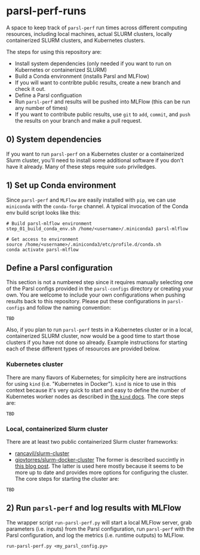 # parsl-perf-runs
A space to keep track of `parsl-perf` run times 
across different computing resources, including
local machines, actual SLURM clusters, locally 
containerized SLURM clusters, and Kubernetes 
clusters.

The steps for using this repository are:
+ Install system dependencies (only needed if you want to run on Kubernetes or containerized SLURM)
+ Build a Conda environment (installs Parsl and MLFlow)
+ If you will want to contribte public results, create a new branch and check it out.
+ Define a Parsl configuation
+ Run `parsl-perf` and results will be pushed into MLFlow (this can be run any number of times)
+ If you want to contribute public results, use `git` to `add`, `commit`, and `push` the results on your branch and make a pull request.

## 0) System dependencies

If you want to run `parsl-perf` on a Kubernetes 
cluster or a containerized Slurm cluster, you'll
need to install some additional software if you
don't have it already. Many of these steps
require `sudo` priviledges.

## 1) Set up Conda environment

Since `parsl-perf` and `MLFlow` are easily installed
with `pip`, we can use `miniconda` with the `conda-forge`
channel. A typical invocation of the Conda env build
script looks like this:
```
# Build parsl-mlflow environment
step_01_build_conda_env.sh /home/<username>/.miniconda3 parsl-mlflow

# Get access to environment
source /home/<username>/.miniconda3/etc/profile.d/conda.sh
conda activate parsl-mlflow
```

## Define a Parsl configuration

This section is not a numbered step since it requires manually 
selecting one of the Parsl configs provided in the `parsl-configs`
directory or creating your own. You are welcome to include your 
own configurations when pushing results back to this repository. 
Please put these configurations in `parsl-configs` and follow the 
naming convention:
```
TBD
```

Also, if you plan to run `parsl-perf` tests in a Kubernetes 
cluster or in a local, containerized SLURM cluster, now 
would be a good time to start those clusters if you have not
done so already. Example instructions for starting each of 
these different types of resources are provided below.

### Kubernetes cluster

There are many flavors of Kubernetes; for simplicity here
are instructions for using `kind` (i.e. "Kubernetes in Docker").
`kind` is nice to use in this context because it's very quick
to start and easy to define the number of Kubernetes worker 
nodes as described in [the `kind` docs](https://kind.sigs.k8s.io/docs/user/quick-start/#multi-node-clusters). The core steps are:
```
TBD
```

### Local, containerized Slurm cluster

There are at least two public containerized Slurm cluster
frameworks:
+ [rancavil/slurm-cluster](https://github.com/rancavil/slurm-cluster/)
+ [giovtorres/slurm-docker-cluster](https://github.com/giovtorres/slurm-docker-cluster)
The former is described succintly in [this blog post](https://medium.com/analytics-vidhya/slurm-cluster-with-docker-9f242deee601). The latter is used here mostly 
because it seems to be more up to date and provides more options for
configuring the cluster. The core steps for starting the cluster are:
```
TBD
```

## 2) Run `parsl-perf` and log results with MLFlow

The wrapper script `run-parsl-perf.py` will start a local
MLFlow server, grab parameters (i.e. inputs) from the Parsl
configuration, run `parsl-perf` with the Parsl configuration,
and log the metrics (i.e. runtime outputs) to MLFlow.
```
run-parsl-perf.py <my_parsl_config.py>
```

